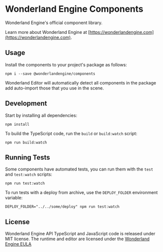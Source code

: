 # Wonderland Engine Components

Wonderland Engine's official component library.

Learn more about Wonderland Engine at [https://wonderlandengine.com](https://wonderlandengine.com).

## Usage

Install the components to your project's package as follows:
```
npm i --save @wonderlandengine/components
```

Wonderland Editor will automatically detect all components in the package add auto-import
those that you use in the scene.

## Development

Start by installing all dependencies:

```
npm install
```

To build the TypeScript code, run the `build` or `build:watch` script:
```
npm run build:watch
```

## Running Tests

Some components have automated tests, you can run them with the `test` and `test:watch` scripts:
```
npm run test:watch
```

To run tests with a deploy from archive, use the `DEPLOY_FOLDER` environment variable:
```
DEPLOY_FOLDER="../../some/deploy" npm run test:watch
```

## License

Wonderland Engine API TypeScript and JavaScript code is released under MIT license.
The runtime and editor are licensed under the [Wonderland Engine EULA](https://wonderlandengine.com/eula)
